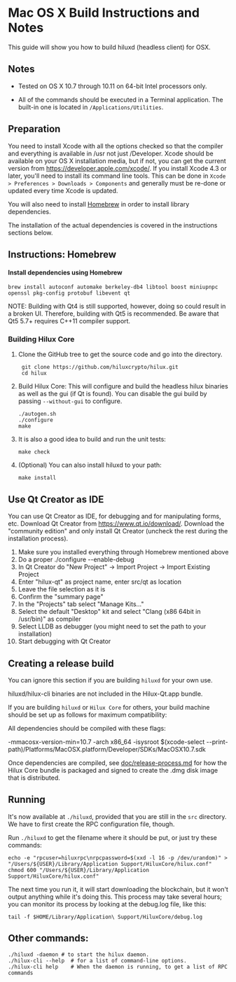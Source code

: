 Mac OS X Build Instructions and Notes
====================================
This guide will show you how to build hiluxd (headless client) for OSX.

Notes
-----

* Tested on OS X 10.7 through 10.11 on 64-bit Intel processors only.

* All of the commands should be executed in a Terminal application. The
built-in one is located in `/Applications/Utilities`.

Preparation
-----------

You need to install Xcode with all the options checked so that the compiler
and everything is available in /usr not just /Developer. Xcode should be
available on your OS X installation media, but if not, you can get the
current version from https://developer.apple.com/xcode/. If you install
Xcode 4.3 or later, you'll need to install its command line tools. This can
be done in `Xcode > Preferences > Downloads > Components` and generally must
be re-done or updated every time Xcode is updated.

You will also need to install [Homebrew](http://brew.sh) in order to install library
dependencies.

The installation of the actual dependencies is covered in the instructions
sections below.

Instructions: Homebrew
----------------------

#### Install dependencies using Homebrew

    brew install autoconf automake berkeley-db4 libtool boost miniupnpc openssl pkg-config protobuf libevent qt

NOTE: Building with Qt4 is still supported, however, doing so could result in a broken UI. Therefore, building with Qt5 is recommended. Be aware that Qt5 5.7+ requires C++11 compiler support.

### Building Hilux Core

1. Clone the GitHub tree to get the source code and go into the directory.

        git clone https://github.com/hiluxcrypto/hilux.git
        cd hilux

2.  Build Hilux Core:
    This will configure and build the headless hilux binaries as well as the gui (if Qt is found).
    You can disable the gui build by passing `--without-gui` to configure.

        ./autogen.sh
        ./configure
        make

3.  It is also a good idea to build and run the unit tests:

        make check

4.  (Optional) You can also install hiluxd to your path:

        make install

Use Qt Creator as IDE
------------------------
You can use Qt Creator as IDE, for debugging and for manipulating forms, etc.
Download Qt Creator from https://www.qt.io/download/. Download the "community edition" and only install Qt Creator (uncheck the rest during the installation process).

1. Make sure you installed everything through Homebrew mentioned above
2. Do a proper ./configure --enable-debug
3. In Qt Creator do "New Project" -> Import Project -> Import Existing Project
4. Enter "hilux-qt" as project name, enter src/qt as location
5. Leave the file selection as it is
6. Confirm the "summary page"
7. In the "Projects" tab select "Manage Kits..."
8. Select the default "Desktop" kit and select "Clang (x86 64bit in /usr/bin)" as compiler
9. Select LLDB as debugger (you might need to set the path to your installation)
10. Start debugging with Qt Creator

Creating a release build
------------------------
You can ignore this section if you are building `hiluxd` for your own use.

hiluxd/hilux-cli binaries are not included in the Hilux-Qt.app bundle.

If you are building `hiluxd` or `Hilux Core` for others, your build machine should be set up
as follows for maximum compatibility:

All dependencies should be compiled with these flags:

 -mmacosx-version-min=10.7
 -arch x86_64
 -isysroot $(xcode-select --print-path)/Platforms/MacOSX.platform/Developer/SDKs/MacOSX10.7.sdk

Once dependencies are compiled, see [doc/release-process.md](release-process.md) for how the Hilux Core
bundle is packaged and signed to create the .dmg disk image that is distributed.

Running
-------

It's now available at `./hiluxd`, provided that you are still in the `src`
directory. We have to first create the RPC configuration file, though.

Run `./hiluxd` to get the filename where it should be put, or just try these
commands:

    echo -e "rpcuser=hiluxrpc\nrpcpassword=$(xxd -l 16 -p /dev/urandom)" > "/Users/${USER}/Library/Application Support/HiluxCore/hilux.conf"
    chmod 600 "/Users/${USER}/Library/Application Support/HiluxCore/hilux.conf"

The next time you run it, it will start downloading the blockchain, but it won't
output anything while it's doing this. This process may take several hours;
you can monitor its process by looking at the debug.log file, like this:

    tail -f $HOME/Library/Application\ Support/HiluxCore/debug.log

Other commands:
-------

    ./hiluxd -daemon # to start the hilux daemon.
    ./hilux-cli --help  # for a list of command-line options.
    ./hilux-cli help    # When the daemon is running, to get a list of RPC commands
